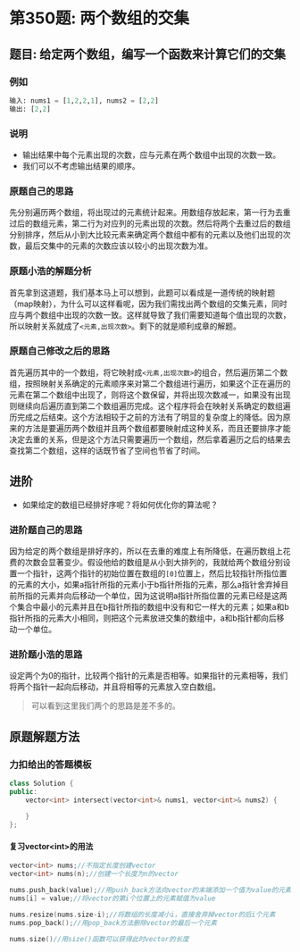 # 第350题: 两个数组的交集

## 题目: 给定两个数组，编写一个函数来计算它们的交集

### 例如

```Python
输入: nums1 = [1,2,2,1], nums2 = [2,2]
输出: [2,2]
```

### 说明

* 输出结果中每个元素出现的次数，应与元素在两个数组中出现的次数一致。
* 我们可以不考虑输出结果的顺序。

### 原题自己的思路

先分别遍历两个数组，将出现过的元素统计起来。用数组存放起来，第一行为去重过后的数组元素，第二行为对应列的元素出现的次数。然后将两个去重过后的数组分别排序，然后从小到大比较元素来确定两个数组中都有的元素以及他们出现的次数，最后交集中的元素的次数应该以较小的出现次数为准。

### 原题小浩的解题分析

首先拿到这道题，我们基本马上可以想到，此题可以看成是一道传统的映射题（map映射），为什么可以这样看呢，因为我们需找出两个数组的交集元素，同时应与两个数组中出现的次数一致。这样就导致了我们需要知道每个值出现的次数，所以映射关系就成了`<元素,出现次数>`。剩下的就是顺利成章的解题。

### 原题自己修改之后的思路

首先遍历其中的一个数组，将它映射成`<元素,出现次数>`的组合，然后遍历第二个数组，按照映射关系确定的元素顺序来对第二个数组进行遍历，如果这个正在遍历的元素在第二个数组中出现了，则将这个数保留，并将出现次数减一，如果没有出现则继续向后遍历直到第二个数组遍历完成。这个程序将会在映射关系确定的数组遍历完成之后结束。这个方法相较于之前的方法有了明显的复杂度上的降低。因为原来的方法是要遍历两个数组并且两个数组都要映射成这种关系，而且还要排序才能决定去重的关系，但是这个方法只需要遍历一个数组，然后拿着遍历之后的结果去查找第二个数组，这样的话既节省了空间也节省了时间。

## 进阶

* 如果给定的数组已经排好序呢？将如何优化你的算法呢？

### 进阶题自己的思路

因为给定的两个数组是排好序的，所以在去重的难度上有所降低，在遍历数组上花费的次数会显著变少。假设他给的数组是从小到大排列的，我就给两个数组分别设置一个指针，这两个指针的初始位置在数组的`[0]`位置上，然后比较指针所指位置的元素的大小，如果a指针所指的元素小于b指针所指的元素，那么a指针舍弃掉目前所指的元素并向后移动一个单位，因为这说明a指针所指位置的元素已经是这两个集合中最小的元素并且在b指针所指的数组中没有和它一样大的元素；如果a和b指针所指的元素大小相同，则把这个元素放进交集的数组中，a和b指针都向后移动一个单位。

### 进阶题小浩的思路

设定两个为0的指针，比较两个指针的元素是否相等。如果指针的元素相等，我们将两个指针一起向后移动，并且将相等的元素放入空白数组。
> 可以看到这里我们两个的思路是差不多的。

## 原题解题方法

### 力扣给出的答题模板

```c++
class Solution {
public:
    vector<int> intersect(vector<int>& nums1, vector<int>& nums2) {
        
    }
};
```

#### 复习vector\<int\>的用法

```c++
vector<int> nums;//不指定长度创建vector
vector<int> nums(n);//创建一个长度为n的vector

nums.push_back(value);//用push_back方法向vector的末端添加一个值为value的元素
nums[i] = value;//将vector的第i个位置上的元素赋值为value

nums.resize(nums.size-i);//将数组的长度减小i，直接舍弃掉vector的后i个元素
nums.pop_back();//用pop_back方法删除vector的最后一个元素

nums.size()//用size()函数可以获得此时vector的长度
```
